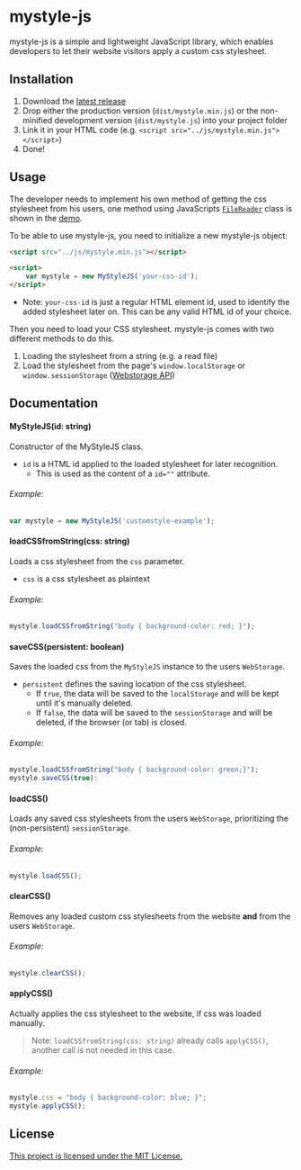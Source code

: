 # mystyle-js

mystyle-js is a simple and lightweight JavaScript library, which enables developers to let their website visitors apply a custom css stylesheet.

## Installation

1. Download the [latest release](https://github.com/RicoBrase/mystyle-js/releases/latest)
2. Drop either the production version (`dist/mystyle.min.js`) or the non-minified development version (`dist/mystyle.js`) into your project folder
3. Link it in your HTML code (e.g. `<script src="../js/mystyle.min.js"></script>`)
4. Done!

## Usage

The developer needs to implement his own method of getting the css stylesheet from his users, one method using JavaScripts [`FileReader`](https://developer.mozilla.org/en-US/docs/Web/API/FileReader) class is shown in the [demo](https://github.com/RicoBrase/mystyle-js/tree/master/demo).

To be able to use mystyle-js, you need to initialize a new mystyle-js object:

```html
<script src="../js/mystyle.min.js"></script>

<script>
    var mystyle = new MyStyleJS('your-css-id');
</script>
```

* Note: `your-css-id` is just a regular HTML element id, used to identify the added stylesheet later on. This can be any valid HTML id of your choice.

Then you need to load your CSS stylesheet. mystyle-js comes with two different methods to do this.

1. Loading the stylesheet from a string (e.g. a read file)
2. Load the stylesheet from the page's `window.localStorage` or `window.sessionStorage` ([Webstorage API](http://www.w3schools.com/html/html5_webstorage.asp))

## Documentation

#### MyStyleJS(id: string)
Constructor of the MyStyleJS class.

- `id` is a HTML id applied to the loaded stylesheet for later recognition.
    + This is used as the content of a `id=""` attribute.

###### Example:
```javascript
var mystyle = new MyStyleJS('customstyle-example');
```

#### loadCSSfromString(css: string)
Loads a css stylesheet from the `css` parameter.

- `css` is a css stylesheet as plaintext

###### Example:
```javascript
mystyle.loadCSSfromString("body { background-color: red; }");
```

#### saveCSS(persistent: boolean)
Saves the loaded css from the `MyStyleJS` instance to the users `WebStorage`.

- `persistent` defines the saving location of the css stylesheet.
    + If `true`, the data will be saved to the `localStorage` and will be kept until it's manually deleted.
    + If `false`, the data will be saved to the `sessionStorage` and will be deleted, if the browser (or tab) is closed.

###### Example:
```javascript
mystyle.loadCSSfromString("body { background-color: green;}");
mystyle.saveCSS(true):
```

#### loadCSS()
Loads any saved css stylesheets from the users `WebStorage`, prioritizing the (non-persistent) `sessionStorage`.

###### Example:
```javascript
mystyle.loadCSS();
```

#### clearCSS()
Removes any loaded custom css stylesheets from the website **and** from the users `WebStorage`.

###### Example:
```javascript
mystyle.clearCSS();
```

#### applyCSS()
Actually applies the css stylesheet to the website, if css was loaded manually.
> Note: `loadCSSfromString(css: string)` already calls `applyCSS()`, another call is not needed in this case.

###### Example:
```javascript
mystyle.css = "body { background-color: blue; }";
mystyle.applyCSS();
```

## License
[This project is licensed under the MIT License.](LICENSE.md)